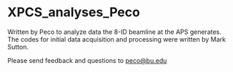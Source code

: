 # XPCS_analyses_Peco

Written by Peco to analyze data the 8-ID beamline at the APS generates. The codes for initial data acquisition and processing were written by Mark Sutton. 

Please send feedback and questions to peco@bu.edu
